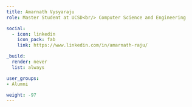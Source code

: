 ```yaml
---
title: Amarnath Vysyaraju
role: Master Student at UCSD<br/> Computer Science and Engineering

social:
  - icon: linkedin
    icon_pack: fab
    link: https://www.linkedin.com/in/amarnath-raju/

_build:
  render: never
  list: always

user_groups:
- Alumni

weight: -97
---
```

